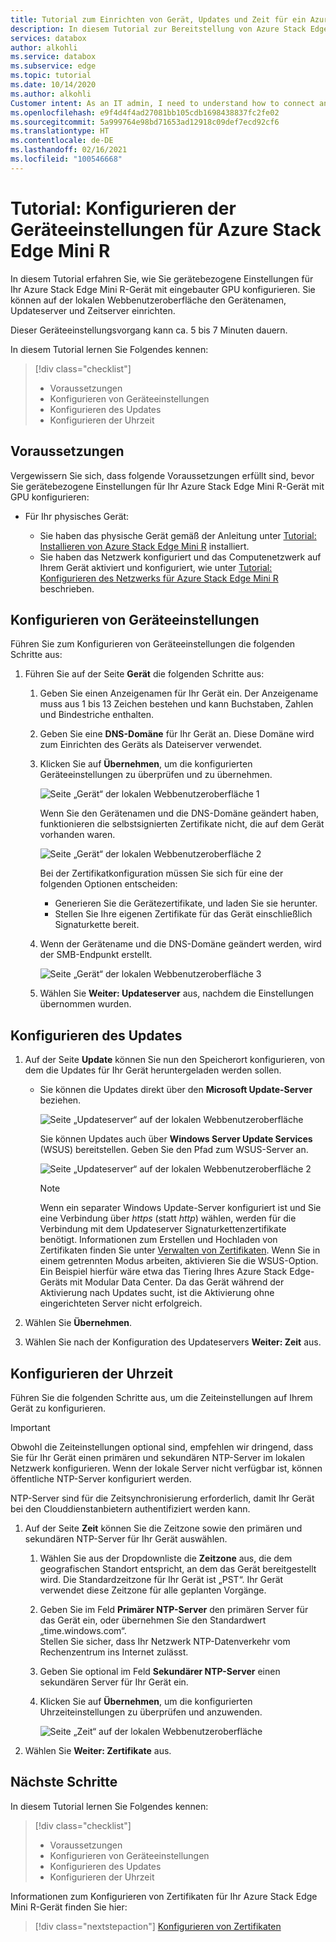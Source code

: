 ```yaml
---
title: Tutorial zum Einrichten von Gerät, Updates und Zeit für ein Azure Stack Edge Mini R-Gerät im Azure-Portal
description: In diesem Tutorial zur Bereitstellung von Azure Stack Edge Mini R erfahren Sie, wie Sie die Geräte-, Update- und Zeiteinstellungen für Ihr physisches Gerät einrichten.
services: databox
author: alkohli
ms.service: databox
ms.subservice: edge
ms.topic: tutorial
ms.date: 10/14/2020
ms.author: alkohli
Customer intent: As an IT admin, I need to understand how to connect and activate Azure Stack Edge Mini R  so I can use it to transfer data to Azure.
ms.openlocfilehash: e9f4d4f4ad27081bb105cdb1698438837fc2fe02
ms.sourcegitcommit: 5a999764e98bd71653ad12918c09def7ecd92cf6
ms.translationtype: HT
ms.contentlocale: de-DE
ms.lasthandoff: 02/16/2021
ms.locfileid: "100546668"
---
```

# <a name="tutorial-configure-the-device-settings-for-azure-stack-edge-mini-r"></a>Tutorial: Konfigurieren der Geräteeinstellungen für Azure Stack Edge Mini R

In diesem Tutorial erfahren Sie, wie Sie gerätebezogene Einstellungen für Ihr Azure Stack Edge Mini R-Gerät mit eingebauter GPU konfigurieren. Sie können auf der lokalen Webbenutzeroberfläche den Gerätenamen, Updateserver und Zeitserver einrichten.

Dieser Geräteeinstellungsvorgang kann ca. 5 bis 7 Minuten dauern.

In diesem Tutorial lernen Sie Folgendes kennen:

> [!div class="checklist"]
>
> * Voraussetzungen
> * Konfigurieren von Geräteeinstellungen
> * Konfigurieren des Updates 
> * Konfigurieren der Uhrzeit

## <a name="prerequisites"></a>Voraussetzungen

Vergewissern Sie sich, dass folgende Voraussetzungen erfüllt sind, bevor Sie gerätebezogene Einstellungen für Ihr Azure Stack Edge Mini R-Gerät mit GPU konfigurieren:

* Für Ihr physisches Gerät:

    - Sie haben das physische Gerät gemäß der Anleitung unter [Tutorial: Installieren von Azure Stack Edge Mini R](azure-stack-edge-mini-r-deploy-install.md) installiert.
    - Sie haben das Netzwerk konfiguriert und das Computenetzwerk auf Ihrem Gerät aktiviert und konfiguriert, wie unter [Tutorial: Konfigurieren des Netzwerks für Azure Stack Edge Mini R](azure-stack-edge-mini-r-deploy-configure-network-compute-web-proxy.md) beschrieben.


## <a name="configure-device-settings"></a>Konfigurieren von Geräteeinstellungen

Führen Sie zum Konfigurieren von Geräteeinstellungen die folgenden Schritte aus:

1. Führen Sie auf der Seite **Gerät** die folgenden Schritte aus:

    1. Geben Sie einen Anzeigenamen für Ihr Gerät ein. Der Anzeigename muss aus 1 bis 13 Zeichen bestehen und kann Buchstaben, Zahlen und Bindestriche enthalten.

    2. Geben Sie eine **DNS-Domäne** für Ihr Gerät an. Diese Domäne wird zum Einrichten des Geräts als Dateiserver verwendet.

    3. Klicken Sie auf **Übernehmen**, um die konfigurierten Geräteeinstellungen zu überprüfen und zu übernehmen.

        ![Seite „Gerät“ der lokalen Webbenutzeroberfläche 1](./media/azure-stack-edge-mini-r-deploy-set-up-device-update-time/set-up-device-1.png)

        Wenn Sie den Gerätenamen und die DNS-Domäne geändert haben, funktionieren die selbstsignierten Zertifikate nicht, die auf dem Gerät vorhanden waren. 

        ![Seite „Gerät“ der lokalen Webbenutzeroberfläche 2](./media/azure-stack-edge-mini-r-deploy-set-up-device-update-time/set-up-device-2.png)

        Bei der Zertifikatkonfiguration müssen Sie sich für eine der folgenden Optionen entscheiden: 
        
        - Generieren Sie die Gerätezertifikate, und laden Sie sie herunter. 
        - Stellen Sie Ihre eigenen Zertifikate für das Gerät einschließlich Signaturkette bereit.
    

    4. Wenn der Gerätename und die DNS-Domäne geändert werden, wird der SMB-Endpunkt erstellt.  

        ![Seite „Gerät“ der lokalen Webbenutzeroberfläche 3](./media/azure-stack-edge-mini-r-deploy-set-up-device-update-time/set-up-device-3.png)

    5. Wählen Sie **Weiter: Updateserver** aus, nachdem die Einstellungen übernommen wurden.


## <a name="configure-update"></a>Konfigurieren des Updates

1. Auf der Seite **Update** können Sie nun den Speicherort konfigurieren, von dem die Updates für Ihr Gerät heruntergeladen werden sollen.  

    - Sie können die Updates direkt über den **Microsoft Update-Server** beziehen.

        ![Seite „Updateserver“ auf der lokalen Webbenutzeroberfläche](./media/azure-stack-edge-mini-r-deploy-set-up-device-update-time/update-server-1.png)

        Sie können Updates auch über **Windows Server Update Services** (WSUS) bereitstellen. Geben Sie den Pfad zum WSUS-Server an.
        
        ![Seite „Updateserver“ auf der lokalen Webbenutzeroberfläche 2](./media/azure-stack-edge-mini-r-deploy-set-up-device-update-time/update-server-2.png)

        > [!NOTE] 
        > Wenn ein separater Windows Update-Server konfiguriert ist und Sie eine Verbindung über *https* (statt *http*) wählen, werden für die Verbindung mit dem Updateserver Signaturkettenzertifikate benötigt. Informationen zum Erstellen und Hochladen von Zertifikaten finden Sie unter [Verwalten von Zertifikaten](azure-stack-edge-gpu-manage-certificates.md). Wenn Sie in einem getrennten Modus arbeiten, aktivieren Sie die WSUS-Option. Ein Beispiel hierfür wäre etwa das Tiering Ihres Azure Stack Edge-Geräts mit Modular Data Center. Da das Gerät während der Aktivierung nach Updates sucht, ist die Aktivierung ohne eingerichteten Server nicht erfolgreich. 

2. Wählen Sie **Übernehmen**.
3. Wählen Sie nach der Konfiguration des Updateservers **Weiter: Zeit** aus.
    

## <a name="configure-time"></a>Konfigurieren der Uhrzeit

Führen Sie die folgenden Schritte aus, um die Zeiteinstellungen auf Ihrem Gerät zu konfigurieren. 

> [!IMPORTANT]
> Obwohl die Zeiteinstellungen optional sind, empfehlen wir dringend, dass Sie für Ihr Gerät einen primären und sekundären NTP-Server im lokalen Netzwerk konfigurieren. Wenn der lokale Server nicht verfügbar ist, können öffentliche NTP-Server konfiguriert werden.

NTP-Server sind für die Zeitsynchronisierung erforderlich, damit Ihr Gerät bei den Clouddienstanbietern authentifiziert werden kann.

1. Auf der Seite **Zeit** können Sie die Zeitzone sowie den primären und sekundären NTP-Server für Ihr Gerät auswählen.  
    
    1. Wählen Sie aus der Dropdownliste die **Zeitzone** aus, die dem geografischen Standort entspricht, an dem das Gerät bereitgestellt wird.
        Die Standardzeitzone für Ihr Gerät ist „PST“. Ihr Gerät verwendet diese Zeitzone für alle geplanten Vorgänge.

    2. Geben Sie im Feld **Primärer NTP-Server** den primären Server für das Gerät ein, oder übernehmen Sie den Standardwert „time.windows.com“.  
        Stellen Sie sicher, dass Ihr Netzwerk NTP-Datenverkehr vom Rechenzentrum ins Internet zulässt.

    3. Geben Sie optional im Feld **Sekundärer NTP-Server** einen sekundären Server für Ihr Gerät ein.

    4. Klicken Sie auf **Übernehmen**, um die konfigurierten Uhrzeiteinstellungen zu überprüfen und anzuwenden.

        ![Seite „Zeit“ auf der lokalen Webbenutzeroberfläche](./media/azure-stack-edge-mini-r-deploy-set-up-device-update-time/time-settings-1.png)

2. Wählen Sie **Weiter: Zertifikate** aus.


## <a name="next-steps"></a>Nächste Schritte

In diesem Tutorial lernen Sie Folgendes kennen:

> [!div class="checklist"]
>
> * Voraussetzungen
> * Konfigurieren von Geräteeinstellungen
> * Konfigurieren des Updates 
> * Konfigurieren der Uhrzeit

Informationen zum Konfigurieren von Zertifikaten für Ihr Azure Stack Edge Mini R-Gerät finden Sie hier:

> [!div class="nextstepaction"]
> [Konfigurieren von Zertifikaten](./azure-stack-edge-mini-r-deploy-configure-certificates-vpn-encryption.md)
